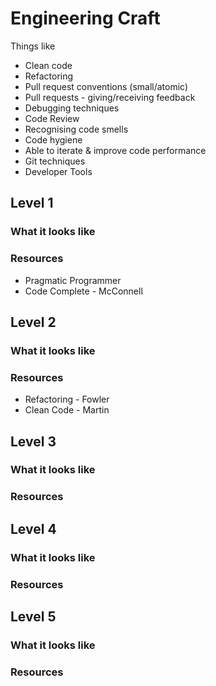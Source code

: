 # Engineering Craft

Things like
- Clean code
- Refactoring
- Pull request conventions (small/atomic)
- Pull requests - giving/receiving feedback
- Debugging techniques
- Code Review
- Recognising code smells
- Code hygiene
- Able to iterate & improve code performance
- Git techniques
- Developer Tools

## Level 1

### What it looks like

### Resources
- Pragmatic Programmer 
- Code Complete - McConnell

## Level 2

### What it looks like

### Resources
- Refactoring - Fowler
- Clean Code - Martin

## Level 3

### What it looks like

### Resources

## Level 4

### What it looks like

### Resources

## Level 5

### What it looks like

### Resources


